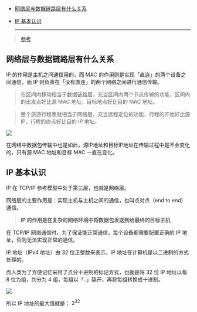 
- [网络层与数据链路层有什么关系](#网络层与数据链路层有什么关系)
- [IP 基本认识](#ip-基本认识)

  ------------

> [参考](https://blog.csdn.net/qq_34827674/article/details/105930929)

## 网络层与数据链路层有什么关系

 IP 的作用是主机之间通信用的，而 MAC 的作用则是实现「直连」的两个设备之间通信，而 IP 则负责在「没有直连」的两个网络之间进行通信传输。

 > 在区间内移动相当于数据链路层，充当区间内两个节点传输的功能，区间内的出发点好比源 MAC 地址，目标地点好比目的 MAC 地址。

 > 整个旅游行程表就相当于网络层，充当远程定位的功能，行程的开始好比源 IP，行程的终点好比目的 IP 地址。

![](https://imgconvert.csdnimg.cn/aHR0cHM6Ly9jZG4uanNkZWxpdnIubmV0L2doL3hpYW9saW5jb2Rlci9JbWFnZUhvc3QvJUU4JUFFJUExJUU3JUFFJTk3JUU2JTlDJUJBJUU3JUJEJTkxJUU3JUJCJTlDL0lQLzMuanBn?x-oss-process=image/format,png)

在网络中数据包传输中也是如此，源IP地址和目标IP地址在传输过程中是不会变化的，只有源 MAC 地址和目标 MAC 一直在变化。


## IP 基本认识

IP 在 TCP/IP 参考模型中处于第三层，也就是网络层。

网络层的主要作用是：实现主机与主机之间的通信，也叫点对点（end to end）通信。

> **IP 的作用是在复杂的网络环境中将数据包发送到给最终的目标主机**

在 TCP/IP 网络通信时，为了保证能正常通信，每个设备都需要配置正确的 IP 地址，否则无法实现正常的通信。

IP 地址（IPv4 地址）由 32 位正整数来表示，IP 地址在计算机是以二进制的方式处理的。

而人类为了方便记忆采用了点分十进制的标记方式，也就是将 32 位 IP 地址以每 8 位为组，共分为 4 组，每组以「`.`」隔开，再将每组转换成十进制。

![](https://imgconvert.csdnimg.cn/aHR0cHM6Ly9jZG4uanNkZWxpdnIubmV0L2doL3hpYW9saW5jb2Rlci9JbWFnZUhvc3QvJUU4JUFFJUExJUU3JUFFJTk3JUU2JTlDJUJBJUU3JUJEJTkxJUU3JUJCJTlDL0lQLzQuanBn?x-oss-process=image/format,png)

所以 IP 地址的最大值就是： $2^{32}$

